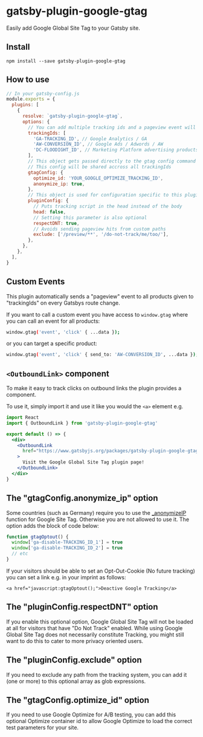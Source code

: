 # gatsby-plugin-google-gtag

Easily add Google Global Site Tag to your Gatsby site.

## Install

`npm install --save gatsby-plugin-google-gtag`

## How to use

```javascript
// In your gatsby-config.js
module.exports = {
  plugins: [
    {
      resolve: `gatsby-plugin-google-gtag`,
      options: {
        // You can add multiple tracking ids and a pageview event will be fired for all of them.
        trackingIds: [
          'GA-TRACKING_ID', // Google Analytics / GA
          'AW-CONVERSION_ID', // Google Ads / Adwords / AW
          'DC-FLOODIGHT_ID', // Marketing Platform advertising products (Display & Video 360, Search Ads 360, and Campaign Manager)
        ],
        // This object gets passed directly to the gtag config command
        // This config will be shared accross all trackingIds
        gtagConfig: {
          optimize_id: 'YOUR_GOOGLE_OPTIMIZE_TRACKING_ID',
          anonymize_ip: true,
        },
        // This object is used for configuration specific to this plugin
        pluginConfig: {
          // Puts tracking script in the head instead of the body
          head: false,
          // Setting this parameter is also optional
          respectDNT: true,
          // Avoids sending pageview hits from custom paths
          exclude: ['/preview/**', '/do-not-track/me/too/'],
        },
      },
    },
  ],
}
```

## Custom Events

This plugin automatically sends a "pageview" event to all products given to "trackingIds" on every Gatsbys route change.

If you want to call a custom event you have access to `window.gtag` where you can call an event for all products:

```bash
window.gtag('event', 'click' { ...data });
```

or you can target a specific product:

```bash
window.gtag('event', 'click' { send_to: 'AW-CONVERSION_ID', ...data });
```

## `<OutboundLink>` component

To make it easy to track clicks on outbound links the plugin provides a component.

To use it, simply import it and use it like you would the `<a>` element e.g.

```jsx
import React
import { OutboundLink } from 'gatsby-plugin-google-gtag'

export default () => {
  <div>
    <OutboundLink
      href="https://www.gatsbyjs.org/packages/gatsby-plugin-google-gtag/"
    >
      Visit the Google Global Site Tag plugin page!
    </OutboundLink>
  </div>
}
```

## The "gtagConfig.anonymize_ip" option

Some countries (such as Germany) require you to use the
[\_anonymizeIP](https://support.google.com/analytics/answer/2763052) function for
Google Site Tag. Otherwise you are not allowed to use it. The option adds the
block of code below:

```javascript
function gtagOptout() {
  window['ga-disable-TRACKING_ID_1'] = true
  window['ga-disable-TRACKING_ID_2'] = true
  // etc
}
```

If your visitors should be able to set an Opt-Out-Cookie (No future tracking)
you can set a link e.g. in your imprint as follows:

`<a href="javascript:gtagOptout();">Deactive Google Tracking</a>`

## The "pluginConfig.respectDNT" option

If you enable this optional option, Google Global Site Tag will not be loaded at all for visitors that have "Do Not Track" enabled. While using Google Global Site Tag does not necessarily constitute Tracking, you might still want to do this to cater to more privacy oriented users.

## The "pluginConfig.exclude" option

If you need to exclude any path from the tracking system, you can add it (one or more) to this optional array as glob expressions.

## The "gtagConfig.optimize_id" option

If you need to use Google Optimize for A/B testing, you can add this optional Optimize container id to allow Google Optimize to load the correct test parameters for your site.
